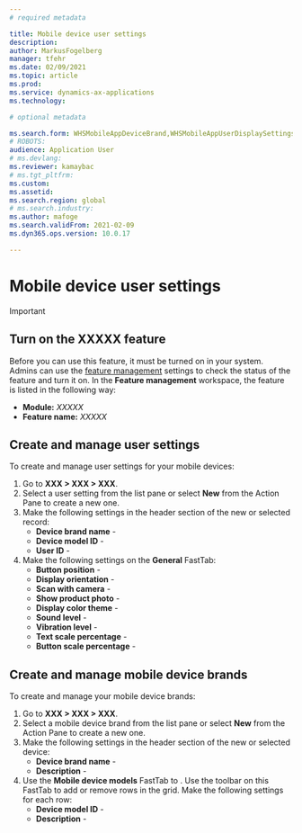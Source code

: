 ```yaml
---
# required metadata

title: Mobile device user settings
description: 
author: MarkusFogelberg
manager: tfehr
ms.date: 02/09/2021
ms.topic: article
ms.prod: 
ms.service: dynamics-ax-applications
ms.technology: 

# optional metadata

ms.search.form: WHSMobileAppDeviceBrand,WHSMobileAppUserDisplaySettings
# ROBOTS: 
audience: Application User
# ms.devlang: 
ms.reviewer: kamaybac
# ms.tgt_pltfrm: 
ms.custom: 
ms.assetid: 
ms.search.region: global
# ms.search.industry: 
ms.author: mafoge
ms.search.validFrom: 2021-02-09
ms.dyn365.ops.version: 10.0.17

---
```


<!-- Metadata (above this):
- Add a very short **description** of this topic. Ideally 50 - 160 characters.
- **ms.search.form**: Add form IDs for each page where this help topic should be available as context help. (I did this already here, but you can add more if needed)
 -->

# Mobile device user settings

<!-- Add intro text. Start with the big picture of what the feature does and why the reader might want to use it. How does this benefit users and their businesses? Don't describe the UI. Answer the question: Why should I read the rest of this?  -->

> [!IMPORTANT]
> <!-- Mention that this topic only applies to the new Warehouse Management mobile app.  -->

## Turn on the XXXXX feature

<!-- Include this section if needed (we do). Replace XXXXX with actual values -->

Before you can use this feature, it must be turned on in your system. Admins can use the [feature management](../../fin-ops-core/fin-ops/get-started/feature-management/feature-management-overview.md) settings to check the status of the feature and turn it on. In the **Feature management** workspace, the feature is listed in the following way:

- **Module:** *XXXXX*
- **Feature name:** *XXXXX*

## Create and manage user settings

<!-- Add a full intro to this section. This time focus with more of a feature focus (what am I about to do, and why). Mention that concept of "most specific" setting and how that let's us set up an "All" profile, specific device profiles, and specific device/user profiles. -->

To create and manage user settings for your mobile devices: 
<!-- I like numbered procedures. They don't always fit, but often fit more often than you might think. -->

1. Go to **XXX \> XXX \> XXX**.
1. Select a user setting from the list pane or select **New** from the Action Pane to create a new one. <!-- Maybe note briefly how the records in the list pane are labelled and what that says about their specificity (though we may have covered enough of this in the intro). -->
1. Make the following settings in the header section of the new or selected record:
    - **Device brand name** - <!-- Describe how to use this. Mention where these values come from (see also next section). Mention why the user might leave this blank. Same goes for the other settings here. -->
    - **Device model ID** - 
    - **User ID** - 
1. Make the following settings on the **General** FastTab:
    - **Button position** - 
    - **Display orientation** -
    - **Scan with camera** - <!-- Describe the effect of both Yes and No options. It's often less obvious than you might think. -->
    - **Show product photo** - <!-- This one is obvious though, so you can say something like "Choose whether or not to show product photos ..." and then mention where the photos may appear and maybe where they come from. -->
    - **Display color theme** - <!-- Often we might add a sub-bullet list to describe each option here, but in this case I don't think we need to. -->
    - **Sound level** - <!-- Mention the range of valid values. -->
    - **Vibration level** - 
    - **Text scale percentage** - 
    - **Button scale percentage** - 

## Create and manage mobile device brands

<!-- Add a full intro to this section. Same basic strategy as the previous. Mention why the user would want to set these up. Mention that these might typically be generated automatically. -->

To create and manage your mobile device brands:

1. Go to **XXX \> XXX \> XXX**.
1. Select a mobile device brand from the list pane or select **New** from the Action Pane to create a new one.
1. Make the following settings in the header section of the new or selected device:
    - **Device brand name** - 
    - **Description** - 
1. Use the **Mobile device models** FastTab to <!-- Explain the general purpose of the items here -->. Use the toolbar on this FastTab to add or remove rows in the grid. Make the following settings for each row:
    - **Device model ID** - 
    - **Description** - 
